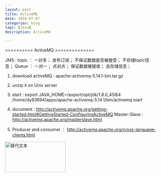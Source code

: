 ```yaml
---
layout: post
title: ActiveMQ
date: 2016-07-07
categories: blog
tags: [Java]
description: ActiveMQ

---
```


========== ActiveMQ ==============

JMS : 
topic ： 一对多； 发布订阅； 不保证数据是否被接受； 不存储topic信息；
Queue ： 一对一； 点对点； 保证数据被接收； 会存储信息；

1. download activeMQ : apache-activemq-5.14.1-bin.tar.gz

2. unzip it on Unix server

3. start :
export JAVA_HOME=/export/opt/jdk/1.8.0_45l64
/home/dy83694/apps/apache-activemq-5.14.1/bin/activemq start

4. document : http://activemq.apache.org/getting-started.html#GettingStarted-ConfiguringActiveMQ
Master-Slave : http://activemq.apache.org/masterslave.html

5. Producer and consumer ： 
http://activemq.apache.org/cross-language-clients.html


<img src="/assets/image/test.png" alt="替代文本" title="标题文本" width="200" height = "100" />

